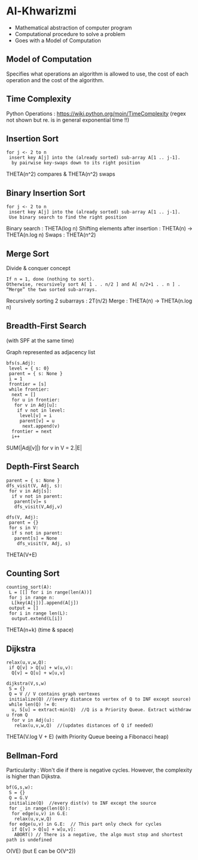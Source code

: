 # Al-Khwarizmi

- Mathematical abstraction of computer program
- Computational procedure to solve a problem
- Goes with a Model of Computation 

## Model of Computation 

Specifies what operations an algorithm is allowed to use, the cost of each
operation and the cost of the algorithm.

## Time Complexity

Python Operations : https://wiki.python.org/moin/TimeComplexity  (regex not
shown but re. is in general exponential time !!)

## Insertion Sort

```
for j <- 2 to n
 insert key A[j] into the (already sorted) sub-array A[1 .. j-1].
  by pairwise key-swaps down to its right position
```

THETA(n^2) compares & THETA(n^2) swaps

## Binary Insertion Sort

```
for j <- 2 to n
 insert key A[j] into the (already sorted) sub-array A[1 .. j-1].
 Use binary search to find the right position
```
Binary search : THETA(log n)
Shifting elements after insertion : THETA(n)
  -> THETA(n.log n)
Swaps : THETA(n^2)

## Merge Sort

Divide & conquer concept

```
If n = 1, done (nothing to sort).
Otherwise, recursively sort A[ 1 . . n/2 ] and A[ n/2+1 . . n ] .
“Merge” the two sorted sub-arrays.
```

Recursively sorting 2 subarrays : 2T(n/2)
Merge : THETA(n)
  -> THETA(n.log n)

## Breadth-First Search

(with SPF at the same time)

Graph represented as adjacency list

```
bfs(s.Adj):
 level = { s: 0}
 parent = { s: None }
 i = 1
 frontier = [s]
 while frontier:
  next = []
  for u in frontier:
   for v in Adj[u]:
    if v not in level:
     level[v] = i
     parent[v] = u
      next.append(v)
  frontier = next
  i++
```

SUM(|Adj[v]|) for v in V  = 2.|E|

## Depth-First Search

```
parent = { s: None }
dfs_visit(V, Adj, s):
 for v in Adj[s]:
  if v not in parent:
   parent[v]= s
   dfs_visit(V,Adj,v)

dfs(V, Adj):
 parent = {}
 for s in V:
  if s not in parent:
   parent[s] = None
    dfs_visit(V, Adj, s)
```

THETA(V+E)

## Counting Sort

```
counting_sort(A):
 L = [[] for i in range(len(A))] 
 for j in range n:
  L[key(A[j])].append(A[j])
 output = []
 for i in range len(L):
  output.extend(L[i])
```

THETA(n+k) (time & space)

## Dijkstra 

```
relax(u,v,w,Q):
 if Q[v] > Q[u] + w(u,v):
  Q[v] = Q[u] + w[u,v] 

dijkstra(V,s,w)
 S = {}
 Q = V // V contains graph vertexes
 initialize(Q) //(every distance to vertex of Q to INF except source)
 while len(Q) != 0:
  u, S[u] = extract-min(Q)  //Q is a Priority Queue. Extract withdraw u from Q
  for v in Adj(u):
   relax(u,v,w,Q)  //(updates distances of Q if needed)
```

THETA(V.log V + E) (with Priority Queue beeing a Fibonacci heap)

## Bellman-Ford

Particularity : Won't die if there is negative cycles.
However, the complexity is higher than Dijkstra.

```
bf(G,s,w):
 S = {}
 Q = G.V
 initialize(Q)  //every dist(v) to INF except the source 
 for _ in range(len(Q)):
  for edge(u,v) in G.E:
   relax(u,v,w,Q)
 for edge(u,v) in G.E:  // This part only check for cycles
  if Q[v] > Q[u] + w[u,v]:
   ABORT() // There is a negative, the algo must stop and shortest path is undefined
```

O(VE) (but E can be O(V^2))
